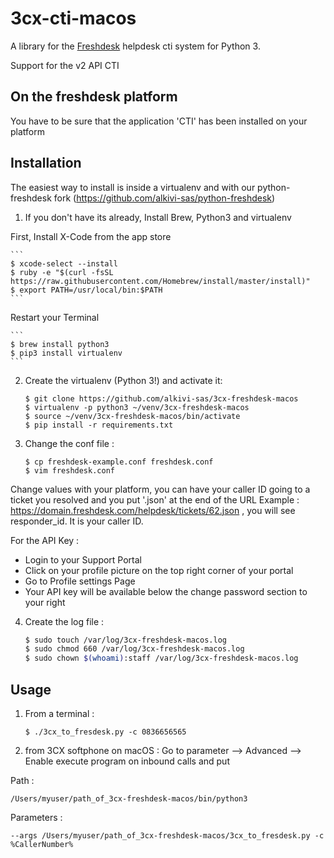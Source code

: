 # 3cx-cti-macos

A library for the [Freshdesk](http://freshdesk.com/) helpdesk cti system for Python 3.

Support for the v2 API CTI

## On the freshdesk platform
You have to be sure that the application 'CTI' has been installed on your platform

## Installation

The easiest way to install is inside a virtualenv and with our python-freshdesk fork (https://github.com/alkivi-sas/python-freshdesk)

1. If you don't have its already, Install Brew, Python3 and virtualenv

First, Install X-Code from the app store

    ```
    $ xcode-select --install
    $ ruby -e "$(curl -fsSL https://raw.githubusercontent.com/Homebrew/install/master/install)"
    $ export PATH=/usr/local/bin:$PATH
    ```
Restart your Terminal

    ```
    $ brew install python3
    $ pip3 install virtualenv
    ```

2. Create the virtualenv (Python 3!) and activate it:

    ```
    $ git clone https://github.com/alkivi-sas/3cx-freshdesk-macos
    $ virtualenv -p python3 ~/venv/3cx-freshdesk-macos
    $ source ~/venv/3cx-freshdesk-macos/bin/activate
    $ pip install -r requirements.txt
    ```

3. Change the conf file :

    ```
    $ cp freshdesk-example.conf freshdesk.conf
    $ vim freshdesk.conf
    ```
Change values with your platform, you can have your caller ID going to a ticket you resolved and you put '.json' at the end of the URL
Example :  https://domain.freshdesk.com/helpdesk/tickets/62.json , you will see responder_id. It is your caller ID.

For the API Key :
- Login to your Support Portal
- Click on your profile picture on the top right corner of your portal
- Go to Profile settings Page
- Your API key will be available below the change password section to your right

4. Create the log file :
    ```bash
    $ sudo touch /var/log/3cx-freshdesk-macos.log
    $ sudo chmod 660 /var/log/3cx-freshdesk-macos.log
    $ sudo chown $(whoami):staff /var/log/3cx-freshdesk-macos.log
    ```
## Usage
1. From a terminal :

   ```
   $ ./3cx_to_fresdesk.py -c 0836656565
   ```
2. from 3CX softphone on macOS :
Go to parameter --> Advanced --> Enable execute program on inbound calls and put

Path :
   ```
   /Users/myuser/path_of_3cx-freshdesk-macos/bin/python3
   ```     
Parameters :
   ```
   --args /Users/myuser/path_of_3cx-freshdesk-macos/3cx_to_fresdesk.py -c %CallerNumber%
   ```  
